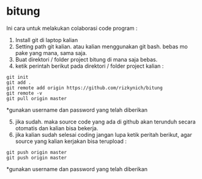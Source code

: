 bitung
======

Ini cara untuk melakukan colaborasi code program : 

1. Install git di laptop kalian
2. Setting path git kalian. atau kalian menggunakan git bash. bebas mo pake yang mana, sama saja.
3. Buat direktori / folder project bitung di mana saja bebas.
4. ketik perintah berikut pada direktori / folder project kalian :
```shell
git init
git add .
git remote add origin https://github.com/rizkynich/bitung
git remote -v
git pull origin master
```
*gunakan username dan password yang telah diberikan

5. jika sudah. maka source code yang ada di github akan terunduh secara otomatis dan kalian bisa bekerja.
6. jika kalian sudah selesai coding jangan lupa ketik peritah berikut, agar source yang kalian kerjakan bisa terupload  : 
```shell
git push origin master
git push origin master
```
*gunakan username dan password yang telah diberikan
